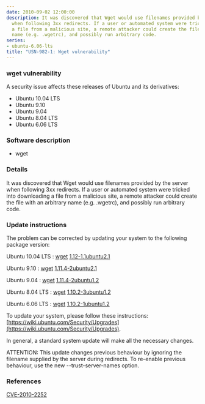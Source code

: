 ```yaml
---
date: 2010-09-02 12:00:00
description: It was discovered that Wget would use filenames provided by the server
  when following 3xx redirects. If a user or automated system were tricked into downloading
  a file from a malicious site, a remote attacker could create the file with an arbitrary
  name (e.g. .wgetrc), and possibly run arbitrary code.
series:
- ubuntu-6.06-lts
title: "USN-982-1: Wget vulnerability"
---
```



### wget vulnerability

A security issue affects these releases of Ubuntu and its derivatives:

* Ubuntu 10.04 LTS
* Ubuntu 9.10
* Ubuntu 9.04
* Ubuntu 8.04 LTS
* Ubuntu 6.06 LTS

### Software description

* wget 

### Details

It was discovered that Wget would use filenames provided by the server when following 3xx redirects. If a user or automated system were tricked into downloading a file from a malicious site, a remote attacker could create the file with an arbitrary name (e.g. .wgetrc), and possibly run arbitrary code. 

### Update instructions

The problem can be corrected by updating your system to the following package version:

Ubuntu 10.04 LTS
 : [wget](https://launchpad.net/ubuntu/+source/wget) <span> [1.12-1.1ubuntu2.1](https://launchpad.net/ubuntu/+source/wget/1.12-1.1ubuntu2.1) </span> 

Ubuntu 9.10
 : [wget](https://launchpad.net/ubuntu/+source/wget) <span> [1.11.4-2ubuntu2.1](https://launchpad.net/ubuntu/+source/wget/1.11.4-2ubuntu2.1) </span> 

Ubuntu 9.04
 : [wget](https://launchpad.net/ubuntu/+source/wget) <span> [1.11.4-2ubuntu1.2](https://launchpad.net/ubuntu/+source/wget/1.11.4-2ubuntu1.2) </span> 

Ubuntu 8.04 LTS
 : [wget](https://launchpad.net/ubuntu/+source/wget) <span> [1.10.2-3ubuntu1.2](https://launchpad.net/ubuntu/+source/wget/1.10.2-3ubuntu1.2) </span> 

Ubuntu 6.06 LTS
 : [wget](https://launchpad.net/ubuntu/+source/wget) <span> [1.10.2-1ubuntu1.2](https://launchpad.net/ubuntu/+source/wget/1.10.2-1ubuntu1.2) </span> 

To update your system, please follow these instructions: [https://wiki.ubuntu.com/Security/Upgrades](https://wiki.ubuntu.com/Security/Upgrades).

In general, a standard system update will make all the necessary changes.

ATTENTION: This update changes previous behaviour by ignoring the filename supplied by the server during redirects. To re-enable previous behaviour, use the new --trust-server-names option. 

### References

 
 [CVE-2010-2252](http://people.ubuntu.com/~ubuntu-security/cve/CVE-2010-2252)